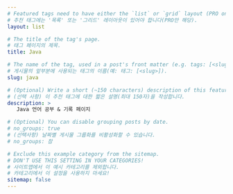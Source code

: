 ```yaml
---
# Featured tags need to have either the `list` or `grid` layout (PRO only).
# 추천 태그에는 '목록' 또는 '그리드' 레이아웃이 있어야 합니다(PRO만 해당).
layout: list

# The title of the tag's page.
# 태그 페이지의 제목.
title: Java

# The name of the tag, used in a post's front matter (e.g. tags: [<slug>]).
# 게시물의 앞부분에 사용되는 태그의 이름(예: 태그: [<slug>]).
slug: java

# (Optional) Write a short (~150 characters) description of this featured tag.
# (선택 사항) 이 추천 태그에 대한 짧은 설명(최대 150자)을 작성합니다.
description: >
   Java 언어 공부 & 기록 페이지 

# (Optional) You can disable grouping posts by date.
# no_groups: true
# (선택사항) 날짜별 게시물 그룹화를 비활성화할 수 있습니다.
# no_groups: 참

# Exclude this example category from the sitemap.
# DON'T USE THIS SETTING IN YOUR CATEGORIES!
# 사이트맵에서 이 예시 카테고리를 제외합니다.
# 카테고리에서 이 설정을 사용하지 마세요!
sitemap: false
---
```

